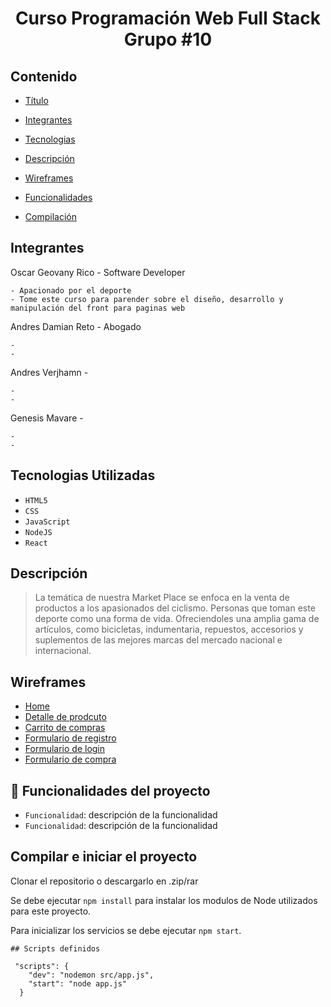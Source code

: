 # <h1 align="center" > Curso Programación Web Full Stack Grupo #10 </h1>


## Contenido


- [Título](#programación-web-full-stack)

- [Integrantes](#integrantes)

- [Tecnologias](#tecnologias-utilizadas)

- [Descripción](#descripción)

- [Wireframes](#wireframes)

- [Funcionalidades](#hammer-funcionalidades-del-proyecto)

- [Compilación](#compilar-e-iniciar-el-proyecto)


## Integrantes

Oscar Geovany Rico - Software Developer

```
- Apacionado por el deporte
- Tome este curso para parender sobre el diseño, desarrollo y manipulación del front para paginas web
```

Andres Damian Reto - Abogado

```
- 
- 
```

Andres Verjhamn - 


```
- 
- 
```

Genesis Mavare - 


```
- 
- 
```


## Tecnologias Utilizadas


 - `HTML5` <i class="fa-brands fa-html5"></i>
 - `CSS` <i class="fa-brands fa-css3"></i>
 - `JavaScript` <i class="fa-brands fa-square-js"></i>
 - `NodeJS` <i class="fa-brands fa-node"></i>
 - `React` <i class="fa-brands fa-react"></i>

 ## Descripción
 
> La temática de nuestra Market Place se enfoca en la venta de productos a los apasionados del ciclismo.
Personas que toman este deporte como una forma de vida. Ofreciendoles una amplia gama de artículos, como bicicletas, indumentaria, repuestos, accesorios y suplementos de las mejores marcas del mercado nacional e internacional.


## Wireframes


- <a href="https://drive.google.com/drive/folders/1TGU1ea-md7RgblYSQ603x-BeZuRYHEFV?usp=share_link" target="_blank">Home</a>
- <a href="https://drive.google.com/drive/folders/1TGU1ea-md7RgblYSQ603x-BeZuRYHEFV?usp=share_link" target="_blank">Detalle de prodcuto</a>
- <a href="https://drive.google.com/drive/folders/1TGU1ea-md7RgblYSQ603x-BeZuRYHEFV?usp=share_link" target="_blank">Carrito de compras</a>
- <a href="https://drive.google.com/drive/folders/1TGU1ea-md7RgblYSQ603x-BeZuRYHEFV?usp=share_link" target="_blank">Formulario de registro</a>
- <a href="https://drive.google.com/drive/folders/1TGU1ea-md7RgblYSQ603x-BeZuRYHEFV?usp=share_link" target="_blank">Formulario de login</a>
- <a href="https://drive.google.com/drive/folders/1TGU1ea-md7RgblYSQ603x-BeZuRYHEFV?usp=share_link" target="_blank">Formulario de compra</a>


## :hammer: Funcionalidades del proyecto


- `Funcionalidad`: descripción de la funcionalidad
- `Funcionalidad`: descripción de la funcionalidad



## Compilar e iniciar el proyecto

Clonar el repositorio o descargarlo en .zip/rar

Se debe ejecutar `npm install` para instalar los modulos de Node utilizados para este proyecto. 

Para inicializar los servicios se debe ejecutar `npm start`.

```
## Scripts definidos

 "scripts": {
    "dev": "nodemon src/app.js",
    "start": "node app.js"
  }

```
